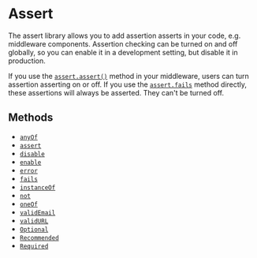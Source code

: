 # Assert

The assert library allows you to add assertion asserts in your code, e.g. middleware components.
Assertion checking can be turned on and off globally, so you can enable it in a development setting, but disable it in production.

If you use the [`assert.assert()`](./assert.md) method in your middleware, users can turn assertion asserting on or off. If you use the [`assert.fails`](./fails.md) method directly, these assertions will always be asserted. They can't be turned off.

## Methods
- [`anyOf`](./anyOf.md)
- [`assert`](./assert.md)
- [`disable`](./disable.md)
- [`enable`](./enable.md)
- [`error`](./error.md)
- [`fails`](./fails.md)
- [`instanceOf`](./instanceOf.md)
- [`not`](./not.md)
- [`oneOf`](./oneOf.md)
- [`validEmail`](./validEmail.md)
- [`validURL`](./validURL.md)
- [`Optional`](./Optional.md)
- [`Recommended`](./Recommended.md)
- [`Required`](./Required.md)
 
